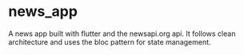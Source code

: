 # news_app

A news app built with flutter and the newsapi.org api. It follows clean architecture and uses the bloc pattern for state management.


